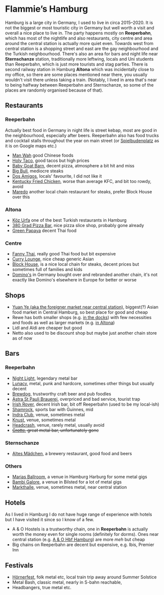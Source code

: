 # Flammie’s Hamburg

Hamburg is a large city in Germany, I used to live in circa 2015–2020. It is not
the biggest or most touristic city in Germany but well worth a visit and overall
a nice place to live in. The party happens mostly on **Reeperbahn**, which has
most of the nightlife and also restaurants, city centre and area around the
central station is actually more quiet even. Towards west from central station
is a shopping street and east are the gay neighbourhood and the Turkish
neighbourhood. There's also an area for bars and night life near
**Sternschanze** station, traditionally more leftwing, locals and Uni students
than Reeperbahn, which is just more tourists and stag parties. There is second
railway station in Hamburg **Altona** which was incidentally close to my office,
so there are some places mentioned near there, you usually wouldn't visit there
unless taking a train. (Notably, I lived in area that's near to being halfway
between Reeperbahn and Sternschanze, so some of the places are randomly
organised because of that).

## Restaurants

### Reeperbahn

Actually best food in Germany in night life is street kebap, most are good in
the neighbourhood, especially after beers. Reeperbahn also has food trucks and
cocktail stalls throughout the year on main street (or
[Spielbudenplatz](Spielbudenplatz.html) as it is on Google maps etc.)

* [Man Wah](MAN-WAH-Cina-Restaurant.html) good Chinese foods
* [Holy Taco](Holy-Taco.html), good tacos but high prices
* [Baby Goat Barn](The-Baby-Goat-Barn.html), decent pizza, atmosphere a bit hit
  and miss
* [Big Bull](Big-Bull-Steak-Restaurant.html), mediocre steaks
* [Dos Amigos](Dos-Amigos-Restaurantbetrieb-GmbH.html), locals' favourite, I did
  not like it
* [Kentucky Fried Chicken](Kentucky-Fried-Chicken.html), worse than average KFC,
  and bit too rowdy, avoid
* [Maredo](MAREDO-Hamburg-Millerntor.html) another local chain restaurant for
  steaks, prefer Block House over this

### Altona

* [Köz Urfa](Koz-Urfa.html) one of the best Turkish restaurants in Hamburg
* [380 Grad Pizza Bar](380-Grad-Pizza-Bar.html), nice pizza slice shop, probably
  gone already
* [Green Papaya](Green-Papaya.html) decent Thai food

### Centre

* [Fanny Thai](Fanny-Thai.html), really good Thai food but bit expensive
* [Curry Lounge](Curr-Lounge-Hamburg-Thai-Indische-Restaurant.html), nice cheap
  generic Asian
* [Block House](BLOCK-HOUSE-Jungfernstieg.html), is a nice local chain for
  steaks, decent prices but sometimes full of families and kids
* [Domino's](Domino-s-Pizza-Hamburg-Innenstadt.html) in Germany bought over and
  rebranded another chain, it's not exactly like Domino's elsewhere in Europe
  for better or worse

## Shops

* [Yuan Ye (aka the foreigner market near central
  station)](Yuan-Ye-Europa-Handels-GmbH.html), biggest(?) Asian food market in
  Central Hamburg, so best place for good and cheap
* Rewe has both smaller shops (e.g. [in the docks](REWE.html)) with few
  necessities and foods as well as larger markets (e.g. [in
  Altona](REWE-Center.html))
* Lidl and Aldi are cheaper but good
* Netto also used to be discount shop but maybe just another chain store as of
  now

## Bars

### Reeperbahn

* [Night Light](Night-Light.html), legendary metal bar
* [Lunacy](Lunacy.html), metal, punk and hardcore, sometimes other things but
  usually decent
* [Brewdog](Brewdog-St-Pauli.html), trustworthy craft beer and pub foodles
* [Astra St Pauli Brauerei](Astra-St-Pauli-Brauerei.html), overpriced and bad
  service, tourist trap
* [Irish Rover](The-Irish-Rover.html), decent Irish bar, bit off Reeperbahn
  (used to be my local-ish)
* [Shamrock](Shamrock-Irish-Pub.html), sports bar with Guinnes, mid
* [Indra Club](Indra-Club-64.html), venue, sometimes metal
* [Knust](Knust.html), venue, sometimes metal
* [Headcrash](Headcrash.html), venue, rarely metal, usually avoid
* ~~[Grotte](Grotte-Rockbar.html), great metal bar, unfortunately gone~~

### Sternschanze

* [Altes Mädchen](Altes-Madchen-Ratsherrn-Braugasthaus-Hamburg.html), a brewery
  restaurant, good food and beers

### Others

* [Marias Ballroom](Marias-Ballroom.html), a venue in Hamburg Harburg for some
  metal gigs
* [Bambi Galore](Bambi-Galore.html), a venue in Bilsted for a lot of metal gigs
* [Markthalle](Markthalle-Hamburg.html), venue, sometimes metal, near central
  station


## Hotels

As I lived in Hamburg I do not have huge range of experience with hotels but I
have visited it since so I know of a few.

* A & O Hostels is a trustworthy chain, one in **Reeperbahn** is actually worth
  the money even for single rooms (definitely for dorms). Ones near central
  station (e.g.  [A & O Hbf Hamburg](a-o-Hostel-Hamburg-Hauptbahnhof.html)) are
  more *meh* but cheap
* Big chains on Reeperbahn are decent but expensive, e.g. Ibis, Premier Inn

## Festivals

* [Hörnerfest](docs/Hornerfest.html), folk metal etc,
  local train trip away around Summer Solstice
* Metal Bash, classic metal, nearly in S-bahn reachable,
* Headbangers, true metal etc.
